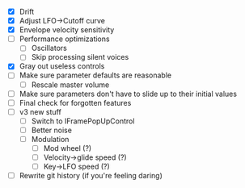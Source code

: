 - [X] Drift
- [X] Adjust LFO->Cutoff curve
- [X] Envelope velocity sensitivity
- [ ] Performance optimizations
	- [ ] Oscillators
	- [ ] Skip processing silent voices
- [X] Gray out useless controls
- [ ] Make sure parameter defaults are reasonable
	- [ ] Rescale master volume
- [ ] Make sure parameters don't have to slide up to their initial values
- [ ] Final check for forgotten features
- [ ] v3 new stuff
	- [ ] Switch to IFramePopUpControl
	- [ ] Better noise
	- [ ] Modulation
		- [ ] Mod wheel (?)
		- [ ] Velocity->glide speed (?)
		- [ ] Key->LFO speed (?)
- [ ] Rewrite git history (if you're feeling daring)
